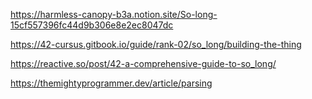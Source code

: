 https://harmless-canopy-b3a.notion.site/So-long-15cf557396fc44d9b306e8e2ec8047dc

https://42-cursus.gitbook.io/guide/rank-02/so_long/building-the-thing

https://reactive.so/post/42-a-comprehensive-guide-to-so_long/


https://themightyprogrammer.dev/article/parsing
